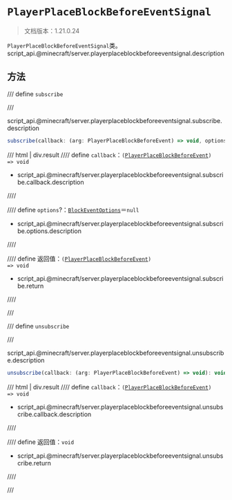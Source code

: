 # `PlayerPlaceBlockBeforeEventSignal`

> 文档版本：1.21.0.24

`PlayerPlaceBlockBeforeEventSignal`类。script_api.@minecraft/server.playerplaceblockbeforeeventsignal.description

## 方法

/// define
`subscribe`


///

script_api.@minecraft/server.playerplaceblockbeforeeventsignal.subscribe.description

```js
subscribe(callback: (arg: PlayerPlaceBlockBeforeEvent) => void, options?: BlockEventOptions): (arg: PlayerPlaceBlockBeforeEvent) => void
```

/// html | div.result
//// define
`callback`：<code>(<a href="../playerplaceblockbeforeevent/">PlayerPlaceBlockBeforeEvent</a>) =&gt; void</code>

- script_api.@minecraft/server.playerplaceblockbeforeeventsignal.subscribe.callback.description


////

//// define
`options`?：[`BlockEventOptions`](./blockeventoptions.md)＝`null`

- script_api.@minecraft/server.playerplaceblockbeforeeventsignal.subscribe.options.description


////

//// define
返回值：<code>(<a href="../playerplaceblockbeforeevent/">PlayerPlaceBlockBeforeEvent</a>) =&gt; void</code>

- script_api.@minecraft/server.playerplaceblockbeforeeventsignal.subscribe.return


////

///


/// define
`unsubscribe`


///

script_api.@minecraft/server.playerplaceblockbeforeeventsignal.unsubscribe.description

```js
unsubscribe(callback: (arg: PlayerPlaceBlockBeforeEvent) => void): void
```

/// html | div.result
//// define
`callback`：<code>(<a href="../playerplaceblockbeforeevent/">PlayerPlaceBlockBeforeEvent</a>) =&gt; void</code>

- script_api.@minecraft/server.playerplaceblockbeforeeventsignal.unsubscribe.callback.description


////

//// define
返回值：`void`

- script_api.@minecraft/server.playerplaceblockbeforeeventsignal.unsubscribe.return


////

///

